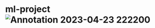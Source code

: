 # ml-project![Annotation 2023-04-23 222200](https://user-images.githubusercontent.com/43598028/233853545-ff370914-3d1a-4ab2-bb6d-41ef0bc815dd.png)
